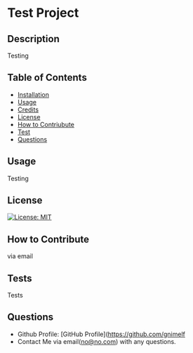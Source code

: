 
# Test Project
    

## Description
Testing


## Table of Contents 
- [Installation](#installation)
- [Usage](#usage)
- [Credits](#credits)
- [License](#license)
- [How to Contriubute](#contribution)
- [Test](#tests)
- [Questions](#questions)


## Usage
Testing


## License
[![License: MIT](https://img.shields.io/badge/License-MIT-yellow.svg)](https://opensource.org/licenses/MIT)


## How to Contribute
via email


## Tests
Tests


## Questions

- Github Profile: [GitHub Profile](https://github.com/gnimelf
- Contact Me via email(no@no.com) with any questions.

